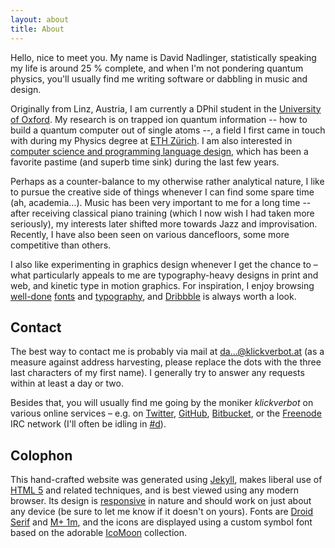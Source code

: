 ```yaml
---
layout: about
title: About
---
```


<p class="lead">Hello, nice to meet you. My name is David Nadlinger, statistically speaking my life is around 25&nbsp;% complete, and when I'm not pondering quantum physics, you'll usually find me writing software or dabbling in music and design.</p>

Originally from Linz, Austria, I am currently a DPhil student in the [University of Oxford](https://www2.physics.ox.ac.uk/research/ion-trap-quantum-computing-group). My research is on trapped ion quantum information -- how to build a quantum computer out of single atoms --, a field I first came in touch with during my Physics degree at [ETH Zürich](http://www.tiqi.ethz.ch/). I am also interested in [computer science and programming language design](/code), which has been a favorite pastime (and superb time sink) during the last few years.

Perhaps as a counter-balance to my otherwise rather analytical nature, I like to pursue the creative side of things whenever I can find some spare time (ah, academia…). Music has been very important to me for a long time -- after receiving classical piano training (which I now wish I had taken more seriously), my interests later shifted more towards Jazz and improvisation. Recently, I have also been seen on various dancefloors, some more competitive than others.

I also like experimenting in graphics design whenever I get the chance to – what particularly appeals to me are typography-heavy designs in print and web, and kinetic type in motion graphics. For inspiration, I enjoy browsing [well-done](http://typographica.org/) [fonts](http://typophile.com/) and [typography](http://fontsinuse.com), and [Dribbble](http://dribbble.com/) is always worth a look.


Contact
-------

The best way to contact me is probably via mail at [da...@klickverbot.at](mailto:da...@klickverbot.at) (as a measure against address harvesting, please replace the dots with the three last characters of my first name). I generally try to answer any requests within at least a day or two.

Besides that, you will usually find me going by the moniker _klickverbot_ on various online services – e.g. on [Twitter](http://twitter.com/klickverbot), [GitHub](https://github.com/klickverbot), [Bitbucket](https://bitbucket.org/klickverbot), or the [Freenode](http://freenode.net/) IRC network (I'll often be idling in [#d](irc://irc.freenode.net/d)).


Colophon
--------

This hand-crafted website was generated using [Jekyll](http://jekyllrb.com/), makes liberal use of [HTML 5](http://html5.org/) and related techniques, and is best viewed using any modern browser. Its design is [responsive](http://www.alistapart.com/articles/responsive-web-design/) in nature and should work on just about any device (be sure to let me know if it doesn't on yours). Fonts are [Droid Serif](http://www.droidfonts.com/info/droid-serif-fonts/) and [M+ 1m](https://mplus-fonts.osdn.jp/about-en.html), and the icons are displayed using a custom symbol font based on the adorable [IcoMoon](http://keyamoon.com/icomoon) collection.
